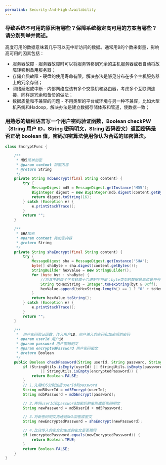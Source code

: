 ```yaml
---
permalink: Security-And-High-Availability
---
```


### 导致系统不可用的原因有哪些？保障系统稳定高可用的方案有哪些？请分别列举并简述。
高度可用的数据意味着几乎可以无中断访问的数据。通常用9的个数来衡量，影响高可用的因素包括：

* 服务器故障 - 服务器故障时可以将服务转移到冗余的主机服务器或者自动将故障转移到备用服务器；
* 存储介质故障 - 硬盘的使用寿命有限，解决办法是够见分布在多个主机服务器上的冗余存储；
* 网络延迟或中断 - 内部网络应该有多个交换机和路由器，考虑多个互联网连接，同样是冗余和备份的做法；
* 数据质量和不兼容的问题 - 不用类型的平台或环境与另一种不兼容，比如大型机系统和Hadoop，解决办法是建立数据存储体系和管道，使数据一致； 

### 用熟悉的编程语言写一个用户密码验证函数，Boolean checkPW（String 用户 ID，String 密码明文，String 密码密文）返回密码是否正确 boolean 值，密码加密算法使用你认为合适的加密算法。

```java
class EncryptFunc {

    /**
     * MD5简单加密
     * @param content 加密内容
     * @return String
     */
    private String md5Encrypt(final String content) {
        try {
            MessageDigest md5 = MessageDigest.getInstance("MD5");
            BigInteger digest = new BigInteger(md5.digest(content.getBytes()));
            return digest.toString(16);
        } catch (Exception e) {
            e.printStackTrace();
        }
        return "";
    }

    /**
     * SHA加密
     * @param content 待加密内容
     * @return String
     */
    private String shaEncrypt(final String content) {
        try {
            MessageDigest sha = MessageDigest.getInstance("SHA");
            byte[] shaByte = sha.digest(content.getBytes());
            StringBuilder hexValue = new StringBuilder();
            for (byte byt : shaByte) {
                //将其中的每个字节转成十六进制字符串：byte类型的数据最高位是符号位，通过和0xff进行与操作，转换为int类型的正整数。
                String toHexString = Integer.toHexString(byt & 0xff);
                hexValue.append(toHexString.length() == 1 ? "0" + toHexString : toHexString);
            }
            return hexValue.toString();
        } catch (Exception e) {
            e.printStackTrace();
        }
        return "";
    }

    /**
     *  用户密码验证函数，传入用户ID，用户输入的密码和加密后的密码
     * @param userId 用户id
     * @param password 用户密码明文
     * @param encryptedPassword 用户密码密文
     * @return Boolean
     */
    public Boolean checkPassword(String userId, String password, String encryptedPassword) {
        if (StringUtils.isEmpty(userId) || StringUtils.isEmpty(password)
                || StringUtils.isEmpty(encryptedPassword)) {
            return Boolean.FALSE;
        }
        // 1.先用MD5分别加密userId和password
        String md5UserId = md5Encrypt(userId);
        String md5Password = md5Encrypt(password);

        // 2.再将userId和password加密后的串形成新密码明文
        String newPassword = md5UserId + md5Password;

        // 3.将新密码明文再通过SHA加密成密文
        String newEncryptedPassword = shaEncrypt(newPassword);

        // 4.比较传入的密文和生成的密文是否相同
        if (encryptedPassword.equals(newEncryptedPassword)) {
            return Boolean.TRUE;
        }
        return Boolean.FALSE;
    }
}
```
